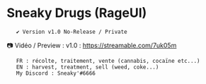 # Sneaky Drugs (RageUI)

       ✔️ Version v1.0 No-Release / Private 
📷 Vidéo / Preview : v1.0 : https://streamable.com/7uk05m
       
       FR : récolte, traitement, vente (cannabis, cocaïne etc...)
       EN : harvest, treatment, sell (weed, coke...)
       My Discord : Sneaky'#6666
